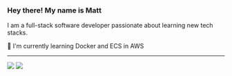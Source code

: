 ### Hey there! My name is Matt

I am a full-stack software developer passionate about learning new tech stacks.

🌱 I'm currently learning Docker and ECS in AWS

---


<a href="https://www.linkedin.com/in/matthew-h-irby/" alt="LinkedIn" target="_blank"><img src="https://img.shields.io/badge/Connect-blue?logo=linkedin&style=plastic" /></a>
<a href="mailto:m@irby.io" target="_blank"><img src="https://img.shields.io/badge/Email-black?logo=microsoft&style=plastic" /></a>
